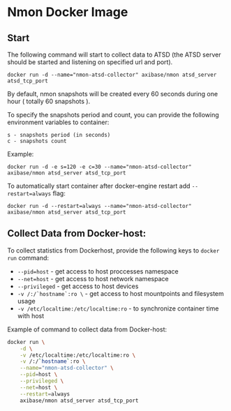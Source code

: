 # Nmon Docker Image

## Start

The following command will start to collect data to ATSD (the ATSD server should be started and listening on specified url and port).

```
docker run -d --name="nmon-atsd-collector" axibase/nmon atsd_server atsd_tcp_port
```

By default, nmon snapshots will be created every 60 seconds during one hour ( totally 60 snapshots ).

To specify the snapshots period and count, you can provide the following environment variables to container:

```
s - snapshots period (in seconds)
c - snapshots count
```

Example:

```
docker run -d -e s=120 -e c=30 --name="nmon-atsd-collector" axibase/nmon atsd_server atsd_tcp_port
```

To automatically start container after docker-engine restart add `--restart=always` flag:


```
docker run -d --restart=always --name="nmon-atsd-collector" axibase/nmon atsd_server atsd_tcp_port
```

## Collect Data from Docker-host:

To collect statistics from Dockerhost, provide the following keys to ```docker run``` command:

* ```--pid=host``` - get access to host proccesses namespace
* ```--net=host``` - get access to host network namespace
* ```--privileged``` - get access to host devices
* ```-v /:/`hostname`:ro \``` - get access to host mountpoints and filesystem usage
* ```-v /etc/localtime:/etc/localtime:ro``` - to synchronize container time with host

Example of command to collect data from Docker-host:

```bash
docker run \
	-d \
	-v /etc/localtime:/etc/localtime:ro \
	-v /:/`hostname`:ro \
	--name="nmon-atsd-collector" \
	--pid=host \
	--privileged \
	--net=host \
	--restart=always
	axibase/nmon atsd_server atsd_tcp_port
```
